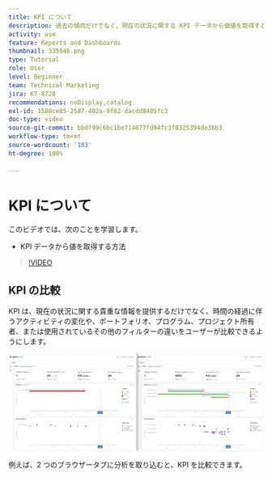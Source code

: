 ```yaml
---
title: KPI について
description: 過去の傾向だけでなく、現在の状況に関する KPI データから価値を取得する方法を説明します。
activity: use
feature: Reports and Dashboards
thumbnail: 335046.png
type: Tutorial
role: User
level: Beginner
team: Technical Marketing
jira: KT-8728
recommendations: noDisplay,catalog
exl-id: 1580ce05-2587-402a-9f02-dacdd8405fc3
doc-type: video
source-git-commit: bbdf99c6bc1be714077fd94fc3f8325394de36b3
workflow-type: tm+mt
source-wordcount: '103'
ht-degree: 100%

---
```


# KPI について

このビデオでは、次のことを学習します。

* KPI データから値を取得する方法

>[!VIDEO](https://video.tv.adobe.com/v/3445493/?quality=12&learn=on&enablevpops=1&captions=jpn)

## KPI の比較

KPI は、現在の状況に関する貴重な情報を提供するだけでなく、時間の経過に伴うアクティビティの変化や、ポートフォリオ、プログラム、プロジェクト所有者、または使用されているその他のフィルターの違いをユーザーが比較できるようにします。

![2 つのブラウザータブを並べて表示する画像](assets/section-2-0.png)

例えば、2 つのブラウザータブに分析を取り込むと、KPI を比較できます。

